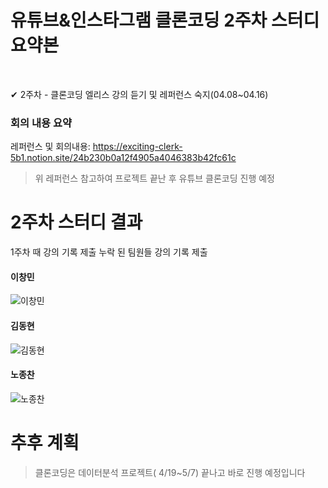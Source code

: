 # 유튜브&인스타그램 클론코딩 2주차 스터디 요약본

<br/>

✔ 2주차 - 클론코딩 엘리스 강의 듣기 및 레퍼런스 숙지(04.08~04.16)

### 회의 내용 요약

레퍼런스 및 회의내용: https://exciting-clerk-5b1.notion.site/24b230b0a12f4905a4046383b42fc61c

> 위 레퍼런스 참고하여 프로젝트 끝난 후 유튜브 클론코딩 진행 예정

# 2주차 스터디 결과

1주차 때 강의 기록 제출 누락 된 팀원들 강의 기록 제출

#### 이창민

![이창민](https://kdt-gitlab.elice.io/wonil0214/youtube_clone/uploads/7d9e88a281fb063d3e8c4ca5934144ae/%EC%9D%B4%EC%B0%BD%EB%AF%BC.jpg)

#### 김동현

![김동현](https://kdt-gitlab.elice.io/wonil0214/youtube_clone/uploads/164d1d9e3827a1396bef531b46372a1c/%EA%B9%80%EB%8F%99%ED%98%84.jpg)

#### 노종찬

![노종찬](https://kdt-gitlab.elice.io/wonil0214/youtube_clone/uploads/2c080d43495555e4a0e70c362707b2e2/%EB%85%B8%EC%A2%85%EC%B0%AC.jpg)

# 추후 계획

> 클론코딩은 데이터분석 프로젝트( 4/19~5/7) 끝나고 바로 진행 예정입니다
